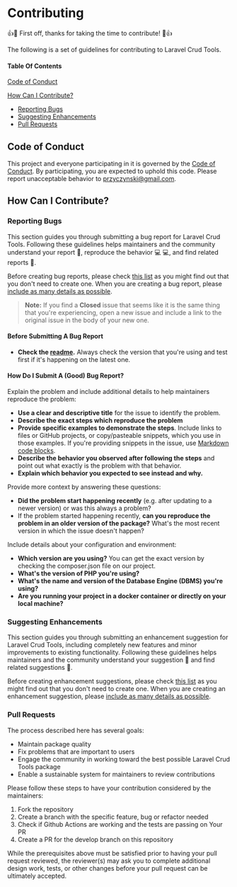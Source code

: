 # Contributing

:+1::tada: First off, thanks for taking the time to contribute! :tada::+1:

The following is a set of guidelines for contributing to Laravel Crud Tools.

#### Table Of Contents

[Code of Conduct](#code-of-conduct)

[How Can I Contribute?](#how-can-i-contribute)
* [Reporting Bugs](#reporting-bugs)
* [Suggesting Enhancements](#suggesting-enhancements)
* [Pull Requests](#pull-requests)

## Code of Conduct

This project and everyone participating in it is governed by the [Code of Conduct](CODE_OF_CONDUCT.md). By participating, you are expected to uphold this code. Please report unacceptable behavior to [przyczynski@gmail.com](mailto:przyczynski@gmail.com).

## How Can I Contribute?

### Reporting Bugs

This section guides you through submitting a bug report for Laravel Crud Tools. Following these guidelines helps maintainers and the community understand your report :pencil:, reproduce the behavior :computer: :computer:, and find related reports :mag_right:.

Before creating bug reports, please check [this list](#before-submitting-a-bug-report) as you might find out that you don't need to create one. When you are creating a bug report, please [include as many details as possible](#how-do-i-submit-a-good-bug-report). 

> **Note:** If you find a **Closed** issue that seems like it is the same thing that you're experiencing, open a new issue and include a link to the original issue in the body of your new one.

#### Before Submitting A Bug Report

* **Check the [readme](https://github.com/thiagoprz/crud-tools/blob/master/README.md).** Always check the version that you're using and test first if it's happening on the latest one.

#### How Do I Submit A (Good) Bug Report?

Explain the problem and include additional details to help maintainers reproduce the problem:

* **Use a clear and descriptive title** for the issue to identify the problem.
* **Describe the exact steps which reproduce the problem**
* **Provide specific examples to demonstrate the steps**. Include links to files or GitHub projects, or copy/pasteable snippets, which you use in those examples. If you're providing snippets in the issue, use [Markdown code blocks](https://help.github.com/articles/markdown-basics/#multiple-lines).
* **Describe the behavior you observed after following the steps** and point out what exactly is the problem with that behavior.
* **Explain which behavior you expected to see instead and why.**

Provide more context by answering these questions:

* **Did the problem start happening recently** (e.g. after updating to a newer version) or was this always a problem?
* If the problem started happening recently, **can you reproduce the problem in an older version of the package?** What's the most recent version in which the issue doesn't happen?

Include details about your configuration and environment:

* **Which version are you using?** You can get the exact version by checking the composer.json file on our project.
* **What's the version of PHP you're using?**
* **What's the name and version of the Database Engine (DBMS) you're using?**
* **Are you running your project in a docker container or directly on your local machine?** 

### Suggesting Enhancements

This section guides you through submitting an enhancement suggestion for Laravel Crud Tools, including completely new features and minor improvements to existing functionality. Following these guidelines helps maintainers and the community understand your suggestion :pencil: and find related suggestions :mag_right:.

Before creating enhancement suggestions, please check [this list](#before-submitting-an-enhancement-suggestion) as you might find out that you don't need to create one. When you are creating an enhancement suggestion, please [include as many details as possible](#how-do-i-submit-a-good-enhancement-suggestion). 

### Pull Requests

The process described here has several goals:

- Maintain package quality
- Fix problems that are important to users
- Engage the community in working toward the best possible Laravel Crud Tools package
- Enable a sustainable system for maintainers to review contributions

Please follow these steps to have your contribution considered by the maintainers:

1. Fork the repository
2. Create a branch with the specific feature, bug or refactor needed
3. Check if Github Actions are working and the tests are passing on Your PR
4. Create a PR for the develop branch on this repository

While the prerequisites above must be satisfied prior to having your pull request reviewed, the reviewer(s) may ask you to complete additional design work, tests, or other changes before your pull request can be ultimately accepted.
